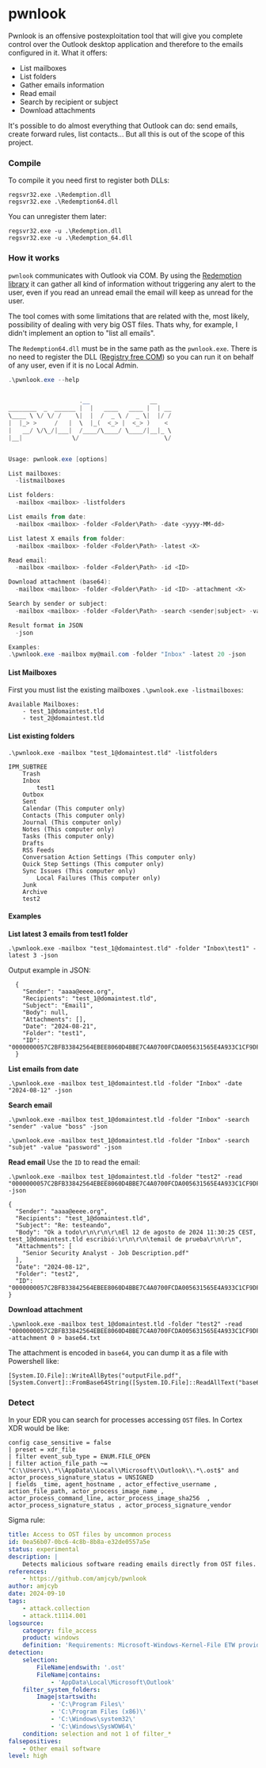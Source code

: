 # pwnlook
Pwnlook is an offensive postexploitation tool that will give you complete control over the Outlook desktop application and therefore to the emails configured in it.
What it offers:
- List mailboxes
- List folders
- Gather emails information
- Read email
- Search by recipient or subject
- Download attachments

It's possible to do almost everything that Outlook can do: send emails, create forward rules, list contacts... But all this is out of the scope of this project.

### Compile
To compile it you need first to register both DLLs:
```
regsvr32.exe .\Redemption.dll
regsvr32.exe .\Redemption64.dll
```

You can unregister them later:
```
regsvr32.exe -u .\Redemption.dll
regsvr32.exe -u .\Redemption_64.dll
```

### How it works
`pwnlook` communicates with Outlook via COM. By using the [Redemption library](https://www.dimastr.com/redemption/home.htm) it can gather all kind of information without triggering any alert to the user, even if you read an unread email the email will keep as unread for the user.

The tool comes with some limitations that are related with the, most likely, possibility of dealing with very big OST files. Thats why, for example, I didn't implement an option to "list all emails".

The `Redemption64.dll` must be in the same path as the `pwnlook.exe`. There is no need to register the DLL ([Registry free COM](https://www.dimastr.com/redemption/security.htm#redemptionloader)) so you can run it on behalf of any user, even if it is no Local Admin.

```powershell
.\pwnlook.exe --help


                    .__                 __
________  _  ______ |  |   ____   ____ |  | __
\____ \ \/ \/ /    \|  |  /  _ \ /  _ \|  |/ /
|  |_> >     /   |  \  |_(  <_> |  <_> )    <
|   __/ \/\_/|___|  /____/\____/ \____/|__|_ \
|__|              \/                        \/


Usage: pwnlook.exe [options]

List mailboxes:
  -listmailboxes

List folders:
  -mailbox <mailbox> -listfolders

List emails from date:
  -mailbox <mailbox> -folder <Folder\Path> -date <yyyy-MM-dd>

List latest X emails from folder:
  -mailbox <mailbox> -folder <Folder\Path> -latest <X>

Read email:
  -mailbox <mailbox> -folder <Folder\Path> -id <ID>

Download attachment (base64):
  -mailbox <mailbox> -folder <Folder\Path> -id <ID> -attachment <X>

Search by sender or subject:
  -mailbox <mailbox> -folder <Folder\Path> -search <sender|subject> -value <string>

Result format in JSON
  -json

Examples:
.\pwnlook.exe -mailbox my@mail.com -folder "Inbox" -latest 20 -json        Lists latest 20 emails from Inbox
```

#### List Mailboxes
First you must list the existing mailboxes `.\pwnlook.exe -listmailboxes`:
```
Available Mailboxes:
    - test_1@domaintest.tld
    - test_2@domaintest.tld
```

#### List existing folders
`.\pwnlook.exe -mailbox "test_1@domaintest.tld" -listfolders`

```
IPM_SUBTREE
    Trash
    Inbox
        test1
    Outbox
    Sent
    Calendar (This computer only)
    Contacts (This computer only)
    Journal (This computer only)
    Notes (This computer only)
    Tasks (This computer only)
    Drafts
    RSS Feeds
    Conversation Action Settings (This computer only)
    Quick Step Settings (This computer only)
    Sync Issues (This computer only)
        Local Failures (This computer only)
    Junk
    Archive
    test2
```

#### Examples
**List latest 3 emails from test1 folder**
```
.\pwnlook.exe -mailbox "test_1@domaintest.tld" -folder "Inbox\test1" -latest 3 -json
```
Output example in JSON:
```
  {
    "Sender": "aaaa@eeee.org",
    "Recipients": "test_1@domaintest.tld",
    "Subject": "Email1",
    "Body": null,
    "Attachments": [],
    "Date": "2024-08-21",
    "Folder": "test1",
    "ID": "0000000057C2BFB33842564EBEE8060D4BBE7C4A0700FCDA005631565E4A933C1CF9DF307DD500000000000F0000D9539C2261A6BB45B9DAB62C7081B3C101000D0000000000"
  }
```

**List emails from date**
```
.\pwnlook.exe -mailbox test_1@domaintest.tld -folder "Inbox" -date "2024-08-12" -json
```
**Search email**
```
.\pwnlook.exe -mailbox test_1@domaintest.tld -folder "Inbox" -search "sender" -value "boss" -json
```

```
.\pwnlook.exe -mailbox test_1@domaintest.tld -folder "Inbox" -search "subjet" -value "password" -json
```

**Read email**
Use the `ID` to read the email:
```
.\pwnlook.exe -mailbox test_1@domaintest.tld -folder "test2" -read "0000000057C2BFB33842564EBEE8060D4BBE7C4A0700FCDA005631565E4A933C1CF9DF307DD50000000000110000FCDA005631565E4A933C1CF9DF307DD50000000016000000" -json
```

```
{
  "Sender": "aaaa@eeee.org",
  "Recipients": "test_1@domaintest.tld",
  "Subject": "Re: testeando",
  "Body": "Ok a todo\r\n\r\n\r\nEl 12 de agosto de 2024 11:30:25 CEST, test_1@domaintest.tld escribió:\r\n\r\n\temail de prueba\r\n\r\n",
  "Attachments": [
    "Senior Security Analyst - Job Description.pdf"
  ],
  "Date": "2024-08-12",
  "Folder": "test2",
  "ID": "0000000057C2BFB33842564EBEE8060D4BBE7C4A0700FCDA005631565E4A933C1CF9DF307DD50000000000110000FCDA005631565E4A933C1CF9DF307DD50000000016000000"
}
```

**Download attachment**
```
.\pwnlook.exe -mailbox test_1@domaintest.tld -folder "test2" -read "0000000057C2BFB33842564EBEE8060D4BBE7C4A0700FCDA005631565E4A933C1CF9DF307DD50000000000110000FCDA005631565E4A933C1CF9DF307DD50000000016000000" -attachment 0 > base64.txt
```

The attachment is encoded in `base64`, you can dump it as a file with Powershell like:
```
[System.IO.File]::WriteAllBytes("outputFile.pdf", [System.Convert]::FromBase64String([System.IO.File]::ReadAllText("base64.txt")))
```

### Detect
In your EDR you can search for processes accessing `OST` files.
In Cortex XDR would be like:

```
config case_sensitive = false
| preset = xdr_file 
| filter event_sub_type = ENUM.FILE_OPEN 
| filter action_file_path ~= "C:\\Users\\.*\\AppData\\Local\\Microsoft\\Outlook\\.*\.ost$" and actor_process_signature_status = UNSIGNED
| fields _time, agent_hostname , actor_effective_username , action_file_path, actor_process_image_name , actor_process_command_line, actor_process_image_sha256  , actor_process_signature_status , actor_process_signature_vendor 
```

Sigma rule:
```yml
title: Access to OST files by uncommon process
id: 0ea56b07-0bc6-4c8b-8b8a-e32de0557a5e
status: experimental
description: |
    Detects malicious software reading emails directly from OST files.
references:
    - https://github.com/amjcyb/pwnlook
author: amjcyb
date: 2024-09-10
tags:
    - attack.collection
    - attack.t1114.001
logsource:
    category: file_access
    product: windows
    definition: 'Requirements: Microsoft-Windows-Kernel-File ETW provider'
detection:
    selection:
        FileName|endswith: '.ost'
        FileName|contains:
            - 'AppData\Local\Microsoft\Outlook'
    filter_system_folders:
        Image|startswith:
            - 'C:\Program Files\'
            - 'C:\Program Files (x86)\'
            - 'C:\Windows\system32\'
            - 'C:\Windows\SysWOW64\'
    condition: selection and not 1 of filter_*
falsepositives:
    - Other email software
level: high
```

